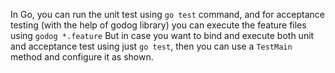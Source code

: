 
In Go, you can run the unit test using `go test` command, and for acceptance testing (with the help of godog library) you can execute the feature files using `godog *.feature` But in case you want to bind and execute both unit and acceptance test
using just `go test`, then you can use a `TestMain` method and configure it as shown.